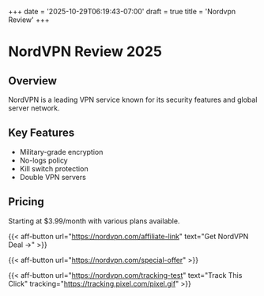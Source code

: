 +++
date = '2025-10-29T06:19:43-07:00'
draft = true
title = 'Nordvpn Review'
+++

# NordVPN Review 2025

## Overview

NordVPN is a leading VPN service known for its security features and global server network.

## Key Features

- Military-grade encryption
- No-logs policy
- Kill switch protection
- Double VPN servers

## Pricing

Starting at $3.99/month with various plans available.

{{< aff-button url="https://nordvpn.com/affiliate-link" text="Get NordVPN Deal →" >}}

{{< aff-button url="https://nordvpn.com/special-offer" >}}

{{< aff-button url="https://nordvpn.com/tracking-test" text="Track This Click" tracking="https://tracking.pixel.com/pixel.gif" >}}